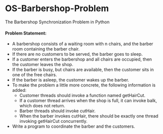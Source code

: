# OS-Barbershop-Problem
The Barbershop Synchronization Problem in Python
#### Problem Statement:
- A barbershop consists of a waiting room with n chairs, and the barber room containing the barber chair. 
- If there are no customers to be served, the barber goes to sleep. 
- If a customer enters the barbershop and all chairs are occupied, then the customer leaves the shop.
- If the barber is busy, but chairs are available, then the customer sits in one of the free chairs.
- If the barber is asleep, the customer wakes up the barber. 
- To make the problem a little more concrete, the following information is added:
  - Customer threads should invoke a function named getHairCut.
  - If a customer thread arrives when the shop is full, it can invoke balk, which does not return.
  - Barber threads should invoke cutHair.
  - When the barber invokes cutHair, there should be exactly one thread invoking getHairCut concurrently.
- Write a program to coordinate the barber and the customers.

